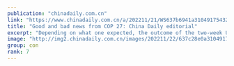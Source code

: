 ```yaml
---
publication: "chinadaily.com.cn"
link: "https://www.chinadaily.com.cn/a/202211/21/WS637b6941a31049175432b069.html"
title: "Good and bad news from COP 27: China Daily editorial"
excerpt: "Depending on what one expected, the outcome of the two-week UN COP 27 summit in Sharm El-Sheikh, Egypt, was either inspiring or disappointing."
image: "http://img2.chinadaily.com.cn/images/202211/22/637c28e0a31049178c924987.jpeg"
group: con
rank: 7
---
```

